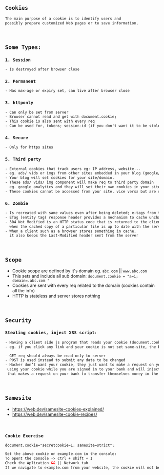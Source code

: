 ## `Cookies`
```html
The main purpose of a cookie is to identify users and
possibly prepare customized Web pages or to save information.
```
<br>

## `Some Types:`
    
### `1. Session` 
```html
- Is destroyed after browser close
```

### `2. Permanent` 
```html
- Has max-age or expiry set, can live after browser close
```

### `3. httponly` 
```html
- Can only be set from server
- Browser cannot read and get with document.cookie; 
- This cookie is also sent with every req
- Can be used for, tokens; session-id (if you don't want it to be stolen)
```

### `4. Secure` 
```html
- Only for https sites
```

### `5. Third party` 
```html
- External cookies that track users eg: IP address, website...  
- eg. ads/ vids or imgs from other sites embedded in your blog (google/ youtube)
- Your blog will set cookies for your site/domain.
- These ads/ vids/ img component will make req to third party domain 
  eg. google analytics and they will set their own cookies in your site.
- These cookies cannot be accessed from your site, vice versa but are sitting in your site/domain.
```

### `6. Zombie` 
```html
- Is recreated with same values even after being deleted; e-tags from the server 
- ETag (entity tag) response header provides a mechanism to cache unchanged resources
- 304 Not Modified is an HTTP status code that is returned to the client 
  when the cached copy of a particular file is up to date with the server. 
- When a client such as a browser stores something in cache, 
  it also keeps the Last-Modified header sent from the server
```
<br>
    
## `Scope`
- Cookie scope are defined by it's domain eg. `abc.com` || `www.abc.com`
- This sets and include all sub domain: `document.cookie = "a=1; domain=.abc.com "`
- Cookies are sent with every req related to the domain (cookies contain all the info)
- HTTP is stateless and server stores nothing 
   
<br>
    
 ## `Security`
 ### `Stealing cookies, inject XSS script:`
 ```html
- Having a client side js program that reads your cookie (document.cookie) and send it else where
- eg. if you click any link and your cookie is not set same-site, the browser will send that cookie GET req
 
- GET req should always be read only to server
- POST is used instead to submit any data to be changed
- Hacker don’t want your cookie, they just want to make a request on your behalf 
  using your cookie while you are signed in to your bank and will inject a script 
  that makes a request on your bank to transfer themselves money in the same site/url
```

<br>

## `Samesite`
- https://web.dev/samesite-cookies-explained/
- https://web.dev/samesite-cookie-recipes/
     
<br>     

### `Cookie Exercise`
     
`document.cookie="secretcookie=1; samesite=strict";`
```html
Set the above cookie on example.com in the console: 
To opent the console -> ctrl + shift + I
Check the Aplication && || Network tab
If we navigate to example.com from your website, the cookie will not be sent
```
